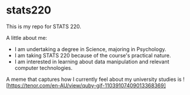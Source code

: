 # stats220

This is my repo for STATS 220. 

A little about me:

- I am undertaking a degree in Science, majoring in Psychology.
- I am taking STATS 220 because of the course's practical nature.
- I am interested in learning about data manipulation and relevant computer technologies.

A meme that captures how I currently feel about my university studies is ![https://tenor.com/en-AU/view/quby-gif-11039107409013368369]
